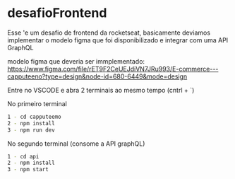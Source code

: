 # desafioFrontend
Esse 'e um desafio de frontend da rocketseat, basicamente deviamos implementar o modelo figma que foi disponibilizado e integrar com uma API GraphQL


modelo figma que deveria ser immplementado: https://www.figma.com/file/rET9F2CeUEJdiVN7JRu993/E-commerce---capputeeno?type=design&node-id=680-6449&mode=design

Entre no VSCODE e abra 2 terminais ao mesmo tempo (cntrl + `)

No primeiro terminal
```bash
1 - cd capputeemo
2 - npm install
3 - npm run dev
```

No segundo terminal (consome a API graphQL)
```bash
1 - cd api
2 - npm install
3 - npm start
```
